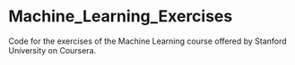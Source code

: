 # Machine_Learning_Exercises
Code for the exercises of the Machine Learning course offered by Stanford University on Coursera.

